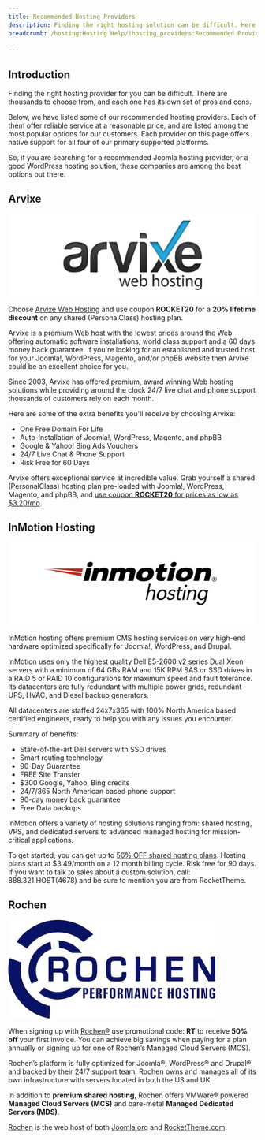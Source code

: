 ```yaml
---
title: Recommended Hosting Providers
description: Finding the right hosting solution can be difficult. Here is our list of recommended providers.
breadcrumb: /hosting:Hosting Help/!hosting_providers:Recommended Providers/

---
```


Introduction
-----

Finding the right hosting provider for you can be difficult. There are thousands to choose from, and each one has its own set of pros and cons.

Below, we have listed some of our recommended hosting providers. Each of them offer reliable service at a reasonable price, and are listed among the most popular options for our customers. Each provider on this page offers native support for all four of our primary supported platforms. 

So, if you are searching for a recommended Joomla hosting provider, or a good WordPress hosting solution, these companies are among the best options out there.

Arvixe
-----

![Arvixe][logo_arvixe]

Choose [Arvixe Web Hosting][arvixe] and use coupon **ROCKET20** for a **20% lifetime discount** on any shared (PersonalClass) hosting plan. 

Arvixe is a premium Web host with the lowest prices around the Web offering automatic software installations, world class support and a 60 days money back guarantee. If you're looking for an established and trusted host for your Joomla!, WordPress, Magento, and/or phpBB website then Arvixe could be an excellent choice for you. 

Since 2003, Arvixe has offered premium, award winning Web hosting solutions while providing around the clock 24/7 live chat and phone support thousands of customers rely on each month.

Here are some of the extra benefits you'll receive by choosing Arvixe:

* One Free Domain For Life
* Auto-Installation of Joomla!, WordPress, Magento, and phpBB
* Google & Yahoo! Bing Ads Vouchers
* 24/7 Live Chat & Phone Support
* Risk Free for 60 Days

Arvixe offers exceptional service at incredible value. Grab yourself a shared (PersonalClass) hosting plan pre-loaded with Joomla!, WordPress, Magento, and phpBB, and [use coupon **ROCKET20** for prices as low as $3.20/mo][arvixe].

InMotion Hosting
-----

![InMotion][inmotion]

InMotion hosting offers premium CMS hosting services on very high-end hardware optimized specifically for Joomla!, WordPress, and Drupal. 

InMotion uses only the highest quality Dell E5-2600 v2 series Dual Xeon servers with a minimum of 64 GBs RAM and 15K RPM SAS or SSD drives in a RAID 5 or RAID 10 configurations for maximum speed and fault tolerance. Its datacenters are fully redundant with multiple power grids, redundant UPS, HVAC, and Diesel backup generators.   

All datacenters are staffed 24x7x365 with 100% North America based certified engineers, ready to help you with any issues you encounter. 

Summary of benefits:

* State-of-the-art Dell servers with SSD drives 
* Smart routing technology 
* 90-Day Guarantee
* FREE Site Transfer 
* $300 Google, Yahoo, Bing credits 
* 24/7/365 North American based phone support 
* 90-day money back guarantee
* Free Data backups

InMotion offers a variety of hosting solutions ranging from: shared hosting, VPS, and dedicated servers to advanced managed hosting for mission-critical applications.   

To get started, you can get up to [56% OFF shared hosting plans](https://secure1.inmotionhosting.com/cgi-bin/gby/clickthru.cgi?id=rocket&page=7). Hosting plans start at $3.49/month on a 12 month billing cycle. Risk free for 90 days. If you want to talk to sales about a custom solution, call: 888.321.HOST(4678) and be sure to mention you are from RocketTheme. 

Rochen
-----

![Rochen][rochen]

When signing up with [Rochen®](http://www.rochenhost.com/) use promotional code: **RT** to receive **50% off** your first invoice.  You can achieve big savings when paying for a plan annually or signing up for one of Rochen’s Managed Cloud Servers (MCS).

Rochen’s platform is fully optimized for Joomla®, WordPress® and Drupal® and backed by their 24/7 support team. Rochen owns and manages all of its own infrastructure with servers located in both the US and UK.

In addition to **premium shared hosting**, Rochen offers VMWare® powered **Managed Cloud Servers (MCS)** and bare-metal **Managed Dedicated Servers (MDS)**.

[Rochen](http://www.rochenhost.com/) is the web host of both [Joomla.org](http://joomla.org) and [RocketTheme.com](http://www.rockettheme.com).

[arvixe]: http://www.arvixe.com/rockettheme-hosting?utm_campaign=Documentation&utm_medium=showcase&utm_source=rockettheme.com
[logo_arvixe]: assets/logo_arvixe2.jpeg
[rochen]: assets/rochen.jpg
[inmotion]: assets/inmotion.jpg
